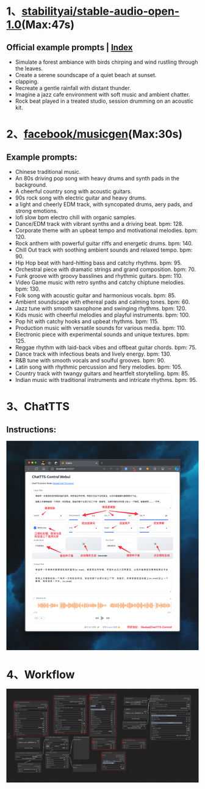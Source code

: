 # 1、[stabilityai/stable-audio-open-1.0](https://huggingface.co/stabilityai/stable-audio-open-1.0)(Max:47s)
## Official example prompts  |  [Index](../README.md)
- Simulate a forest ambiance with birds chirping and wind rustling through the leaves.
- Create a serene soundscape of a quiet beach at sunset.
- clapping.
- Recreate a gentle rainfall with distant thunder.
- Imagine a jazz cafe environment with soft music and ambient chatter.
- Rock beat played in a treated studio, session drumming on an acoustic kit.
# 2、[facebook/musicgen](https://huggingface.co/facebook/musicgen-small)(Max:30s)
## Example prompts:
- Chinese traditional music.
- An 80s driving pop song with heavy drums and synth pads in the background.
- A cheerful country song with acoustic guitars.
- 90s rock song with electric guitar and heavy drums.
- a light and cheerly EDM track, with syncopated drums, aery pads, and strong emotions.
- lofi slow bpm electro chill with organic samples.
- Dance/EDM track with vibrant synths and a driving beat. bpm: 128.
- Corporate theme with an upbeat tempo and motivational melodies. bpm: 120.
-  Rock anthem with powerful guitar riffs and energetic drums. bpm: 140.
- Chill Out track with soothing ambient sounds and relaxed tempo. bpm: 90.
- Hip Hop beat with hard-hitting bass and catchy rhythms. bpm: 95.
- Orchestral piece with dramatic strings and grand composition. bpm: 70.
- Funk groove with groovy basslines and rhythmic guitars. bpm: 110.
- Video Game music with retro synths and catchy chiptune melodies. bpm: 130.
- Folk song with acoustic guitar and harmonious vocals. bpm: 85.
- Ambient soundscape with ethereal pads and calming tones. bpm: 60.
- Jazz tune with smooth saxophone and swinging rhythms. bpm: 120.
- Kids music with cheerful melodies and playful instruments. bpm: 100.
- Pop hit with catchy hooks and upbeat rhythms. bpm: 115.
- Production music with versatile sounds for various media. bpm: 110.
- Electronic piece with experimental sounds and unique textures. bpm: 125.
- Reggae rhythm with laid-back vibes and offbeat guitar chords. bpm: 75.
- Dance track with infectious beats and lively energy. bpm: 130.
- R&B tune with smooth vocals and soulful grooves. bpm: 90.
- Latin song with rhythmic percussion and fiery melodies. bpm: 105.
- Country track with twangy guitars and heartfelt storytelling. bpm: 85.
- Indian music with traditional instruments and intricate rhythms. bpm: 95.
# 3、ChatTTS
## Instructions:
![](./assets/ChatTTS-Instructions.png)
# 4、Workflow
![workflows](./assets/Audio-wf.png)